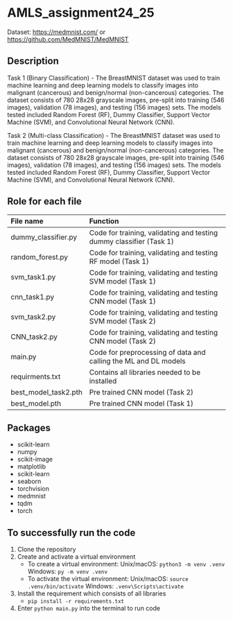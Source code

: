 # AMLS_assignment24_25
Dataset: https://medmnist.com/ or https://github.com/MedMNIST/MedMNIST
## Description
Task 1 (Binary Classification) - The BreastMNIST dataset was used to train machine learning and deep learning models to classify images into malignant (cancerous) and benign/normal (non-cancerous) categories. The dataset consists of 780 28x28 grayscale images, pre-split into training (546 images), validation (78 images), and testing (156 images) sets. The models tested included Random Forest (RF), Dummy Classifier, Support Vector Machine (SVM), and Convolutional Neural Network (CNN).

Task 2 (Multi-class Classification) - The BreastMNIST dataset was used to train machine learning and deep learning models to classify images into malignant (cancerous) and benign/normal (non-cancerous) categories. The dataset consists of 780 28x28 grayscale images, pre-split into training (546 images), validation (78 images), and testing (156 images) sets. The models tested included Random Forest (RF), Dummy Classifier, Support Vector Machine (SVM), and Convolutional Neural Network (CNN).




## Role for each file 
| File name                   | Function                                                                       |
|:----------------------------|:-------------------------------------------------------------------------------|
| dummy_classifier.py         | Code for training, validating and testing dummy classifier (Task 1)            |
| random_forest.py            | Code for training, validating and testing RF model   (Task 1)                  | 
| svm_task1.py                | Code for training, validating and testing SVM model  (Task 1)                  | 
| cnn_task1.py                | Code for training, validating and testing CNN model   (Task 1)                 |
| svm_task2.py                | Code for training, validating and testing SVM model  (Task 2)                  | 
| CNN_task2.py                | Code for training, validating and testing CNN model  (Task 2)                  |
| main.py                     | Code for preprocessing of data and calling the ML and DL models                |
| requirments.txt             | Contains all libraries needed to be installed                                  |
| best_model_task2.pth        | Pre trained CNN model (Task 2)                                                 |
| best_model.pth              | Pre trained CNN model (Task 1)                                                 |

## Packages
- scikit-learn
- numpy
- scikit-image
- matplotlib
- scikit-learn
- seaborn
- torchvision
- medmnist
- tqdm
- torch

## To successfully run the code
1. Clone the repository
2. Create and activate a virtual environment
    - To create a virtual environment:
        Unix/macOS: `python3 -m venv .venv`
        Windows: `py -m venv .venv`
    - To activate the virtual environment:
    Unix/macOS: `source .venv/bin/activate`
    Windows: `.venv\Scripts\activate`
3. Install the requirement which consists of all libraries
    - `pip install -r requirements.txt`
4. Enter `python main.py` into the terminal to run code
